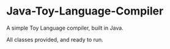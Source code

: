 # Java-Toy-Language-Compiler
A simple Toy Language compiler, built in Java.

All classes provided, and ready to run.

